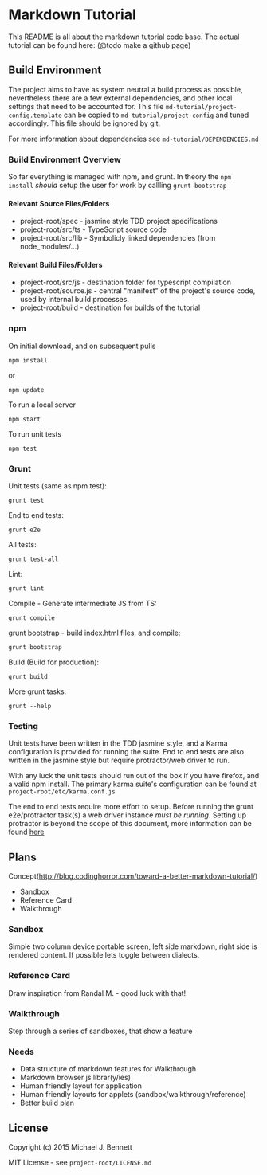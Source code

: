 Markdown Tutorial
=================

This README is all about the markdown tutorial code base.  The actual tutorial
can be found here: (@todo make a github page)

## Build Environment

The project aims to have as system neutral a build process as possible,
nevertheless there are a few external dependencies, and other local settings
that need to be accounted for.  This file `md-tutorial/project-config.template`
can be copied to `md-tutorial/project-config` and tuned accordingly.  This file
should be ignored by git.

For more information about dependencies see `md-tutorial/DEPENDENCIES.md`

### Build Environment Overview

So far everything is managed with npm, and grunt. In theory the `npm install`
*should* setup the user for work by callling `grunt bootstrap`

#### Relevant Source Files/Folders

* project-root/spec - jasmine style TDD project specifications
* project-root/src/ts - TypeScript source code
* project-root/src/lib - Symbolicly linked dependencies (from node_modules/...)

#### Relevant Build Files/Folders

* project-root/src/js - destination folder for typescript compilation
* project-root/source.js - central "manifest" of the project's source code,
used by internal build processes.
* project-root/build - destination for builds of the tutorial

### npm

On initial download, and on subsequent pulls

    npm install

or

    npm update

To run a local server

    npm start

To run unit tests

    npm test

### Grunt

Unit tests (same as npm test):

    grunt test

End to end tests:

    grunt e2e

All tests:

    grunt test-all

Lint:

    grunt lint

Compile - Generate intermediate JS from TS:

    grunt compile

grunt bootstrap - build index.html files, and compile:

    grunt bootstrap

Build (Build for production):

    grunt build

More grunt tasks:

    grunt --help

### Testing

Unit tests have been written in the TDD jasmine style, and a Karma configuration
is provided for running the suite.  End to end tests are also written in the
jasmine style but require protractor/web driver to run.

With any luck the unit tests should run out of the box if you have firefox, and
a valid npm install.  The primary karma suite's configuration can be found at
`project-root/etc/karma.conf.js`

The end to end tests require more effort to setup.  Before running the grunt
e2e/protractor task(s) a web driver instance *must be running*.  Setting up
protractor is beyond the scope of this document, more information can be found
[here](https://docs.angularjs.org/guide/e2e-testing)


## Plans

Concept(http://blog.codinghorror.com/toward-a-better-markdown-tutorial/)

* Sandbox
* Reference Card
* Walkthrough

### Sandbox

Simple two column device portable screen, left side markdown, right side is
rendered content.  If possible lets toggle between dialects.

### Reference Card

Draw inspiration from Randal M. - good luck with that!

### Walkthrough

Step through a series of sandboxes, that show a feature

### Needs

* Data structure of markdown features for Walkthrough
* Markdown browser js librar(y/ies)
* Human friendly layout for application
* Human friendly layouts for applets (sandbox/walkthrough/reference)
* Better build plan


## License

Copyright (c) 2015 Michael J. Bennett

MIT License - see `project-root/LICENSE.md`

